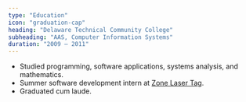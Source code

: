 ```yaml
---
type: "Education"
icon: "graduation-cap"
heading: "Delaware Technical Community College"
subheading: "AAS, Computer Information Systems"
duration: "2009 – 2011"
---
```


* Studied programming, software applications, systems analysis, and mathematics.
* Summer software development intern at [Zone Laser Tag](http://lasertag.com/).
* Graduated cum laude.